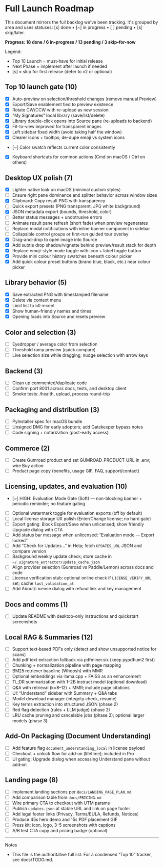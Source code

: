 # Full Launch Roadmap

This document mirrors the full backlog we've been tracking. It's grouped by area and uses statuses: [x] done • [~] in progress • [ ] pending • [s] skip/later.

**Progress: 18 done / 6 in-progress / 13 pending / 3 skip-for-now**

Legend:

- Top 10 Launch = must-have for initial release
- Next Phase = implement after launch if needed
- [s] = skip for first release (defer to v2 or optional)

## Top 10 launch gate (10)

- [x] Auto-preview on selection/threshold changes (remove manual Preview)
- [x] Export/Save enablement tied to preview existence
- [x] Rotate CW/CCW with re-upload as new session
- [x] “My Signatures” local library (save/list/delete)
- [x] Library double-click opens into Source pane (re-uploads to backend)
- [x] Fit-to-view improved for transparent images
- [x] Left sidebar fixed width (avoid taking half the window)
- [x] Clearer icons + tooltips; de-dupe emoji vs system icons
- [~] Color swatch reflects current color consistently
- [x] Keyboard shortcuts for common actions (Cmd on macOS / Ctrl on others)

## Desktop UX polish (7)

- [x] Lighter native look on macOS (minimal custom styles)
- [ ] Ensure right pane dominance and splitter behavior across window sizes
- [x] Clipboard: Copy result PNG with transparency
- [ ] Quick export presets (PNG transparent, JPG white background)
- [x] JSON metadata export (bounds, threshold, color)
- [ ] Better status messages + unobtrusive errors
- [ ] Animate result pane refresh (short fade) when preview regenerates
- [ ] Replace modal notifications with inline banner component in sidebar
- [ ] Collapsible control groups or first-run guided tour overlay
- [x] Drag-and-drop to open image into Source
- [x] Add subtle drop shadow/vignette behind preview/result stack for depth
- [x] Replace emoji-style mode toggle with icon + label toggle button
- [x] Provide mini colour history swatches beneath colour picker
- [x] Add quick colour preset buttons (brand blue, black, etc.) near colour picker

## Library behavior (5)

- [x] Save extracted PNG with timestamped filename
- [x] Delete via context menu
- [x] Limit list to 50 recent
- [x] Show human-friendly names and times
- [x] Opening loads into Source and resets preview

## Color and selection (3)

- [ ] Eyedropper / average color from selection
- [ ] Threshold ramp preview (quick compare)
- [ ] Live selection size while dragging; nudge selection with arrow keys

## Backend (3)

- [ ] Clean up commented/duplicate code
- [ ] Confirm port 8001 across docs, tests, and desktop client
- [ ] Smoke tests: /health, upload, process round-trip

## Packaging and distribution (3)

- [ ] PyInstaller spec for macOS bundle
- [ ] Unsigned DMG for early adopters; add Gatekeeper bypass notes
- [ ] Code signing + notarization (post-early access)

## Commerce (2)

- [ ] Create Gumroad product and set GUMROAD_PRODUCT_URL in .env; wire Buy action
- [ ] Product page copy (benefits, usage GIF, FAQ, support/contact)

## Licensing, updates, and evaluation (10)

- [~] HIGH: Evaluation Mode Gate (Soft) — non-blocking banner + periodic reminder; no feature gating
- [ ] Optional watermark toggle for evaluation exports (off by default)
- [ ] Local license storage UX polish (Enter/Change license; no hard gate)
- [ ] Export gating: Block Export/Save when unlicensed; show friendly Upgrade dialog with CTA
- [ ] Add status bar message when unlicensed: “Evaluation mode — Export locked”
- [ ] Add “Check for Updates…” in Help; fetch `UPDATES_URL` JSON and compare version
- [ ] Background weekly update check; store cache in `~/.signature_extractor/update_cache.json`
- [ ] Align provider selection (Gumroad vs Paddle/Lemon) across docs and code
- [ ] License verification stub: optional online check if `LICENSE_VERIFY_URL` set; cache `last_validation_at`
- [ ] Add About/License dialog with refund link and key management

## Docs and comms (1)

- [ ] Update README with desktop-only instructions and quickstart screenshots

## Local RAG & Summaries (12)

- [ ] Support text‑based PDFs only (detect and show unsupported notice for scans)
- [ ] Add pdf text extraction fallback via pdfminer.six (keep pypdfium2 first)
- [ ] Chunking + normalization pipeline with page mapping
- [ ] BM25 retriever baseline (Whoosh) with MMR
- [ ] Optional embeddings via llama.cpp + FAISS as an enhancement
- [ ] TL;DR summarization with 1–2B instruct model (optional download)
- [ ] Q&A with retrieval (k=8–12) + MMR; include page citations
- [ ] UI: “Understand” sidebar with Summary + Q&A tabs
- [ ] Model download manager (integrity check, resume)
- [ ] Key terms extraction into structured JSON (phase 2)
- [ ] Red flag detection (rules + LLM judge) (phase 2)
- [ ] LRU cache pruning and cancelable jobs (phase 2); optional larger models (phase 3)

## Add‑On Packaging (Document Understanding)

- [ ] Add feature flag `document_understanding_local` in license payload
- [ ] Checkout + unlock flow for add‑on (lifetime); included in Pro
- [ ] UI gating: Upgrade dialog when accessing Understand pane without add‑on

## Landing page (8)

- [ ] Implement landing sections per `docs/LANDING_PAGE_PLAN.md`
- [ ] Add comparison table from `docs/PRICING.md`
- [ ] Wire primary CTA to checkout with UTM params
- [ ] Publish `updates.json` at stable URL and link on page footer
- [ ] Add legal footer links (Privacy, Terms/EULA, Refunds, Notices)
- [ ] Produce 45s hero demo and 15s PDF placement GIF
- [ ] Press kit: icon, logo, 3–5 screenshots with captions
- [ ] A/B test CTA copy and pricing badge (optional)

---

Notes

- This file is the authoritative full list. For a condensed “Top 10” tracker, see docs/TODO.md.
